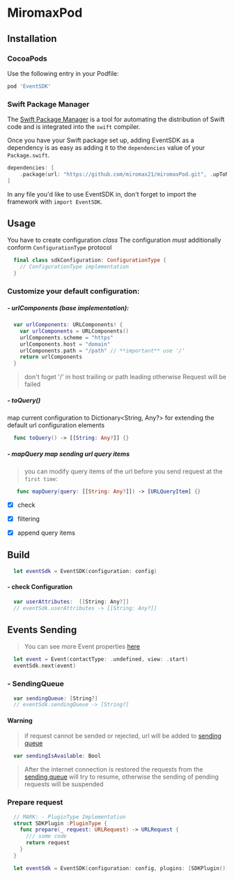 
# MiromaxPod

## Installation

### CocoaPods

Use the following entry in your Podfile:

```rb
pod 'EventSDK'
```

### Swift Package Manager

The [Swift Package Manager](https://swift.org/package-manager/) is a tool for automating the distribution of Swift code and is integrated into the `swift` compiler. 

Once you have your Swift package set up, adding EventSDK as a dependency is as easy as adding it to the `dependencies` value of your `Package.swift`.

```swift
dependencies: [
    .package(url: "https://github.com/miromax21/miromaxPod.git", .upToNextMajor(from: "0.1.1"))
]
```

In any file you'd like to use EventSDK in, don't forget to
import the framework with `import EventSDK`.

## Usage

You have to create configuration *class* 
The configuration *must* additionally conform `ConfigurationType` protocol
```swift
  final class sdkConfiguration: ConfigurationType {
    // ConfigurationType implementation
  }
```
### Customize your default configuration:

##### - urlComponents (base implementation):
  ```swift
    var urlComponents: URLComponents! {
      var urlComponents = URLComponents()
      urlComponents.scheme = "https"
      urlComponents.host = "domain" 
      urlComponents.path = "/path" // **important** use '/'
      return urlComponents
    }
  ```
  > don't foget '/' in host trailing or path leading otherwise Request will be failed

##### - toQuery()
  map current configuration to Dictionary<String, Any?>
  for extending the default url configuration elements
  ```swift
    func toQuery() -> [[String: Any?]] {}
  ```

##### - mapQuery map sending url query items
  > you can modify query items of the url before you send request at the `first time`:
  ```swift
     func mapQuery(query: [[String: Any?]]) -> [URLQueryItem] {}
  ```

   - [x] check
   - [x] filtering
   - [x] append query items


## Build
```swift
  let eventSdk = EventSDK(configuration: config)
```
#### - check Configuration
  ```swift
    var userAttributes:  [[String: Any?]]
    // eventSdk.userAttributes -> [[String: Any?]] 
  ```

## Events Sending
> You can see more Event properties [here](https://github.com/miromax21/miromaxPod/blob/master/Sources/models/Event.swift)
```swift
  let event = Event(contactType: .undefined, view: .start)
  eventSdk.next(event)
```

### - SendingQueue
  ```swift
    var sendingQueue: [String?]
    // eventSdk.sendingQueue -> [String?]
  ```
  #### Warning
  > if request cannot be sended or rejected, url will be added to [sending queue](https://github.com/miromax21/miromaxPod#sendingqueue) 

  ```swift 
    var sendingIsAvailable: Bool
  ```

  > After the internet connection is restored  the requests from the [sending queue](https://github.com/miromax21/miromaxPod#sendingqueue) will try to resume, otherwise the sending of pending requests will be suspended

### Prepare request
```swift
  // MARK: - PluginType Implementation
  struct SDKPlugin :PluginType {
    func prepare(_ request: URLRequest) -> URLRequest {
      /// some code
      return request
    }
  }

  let eventSdk = EventSDK(configuration: config, plugins: [SDKPlugin()])
  
```
